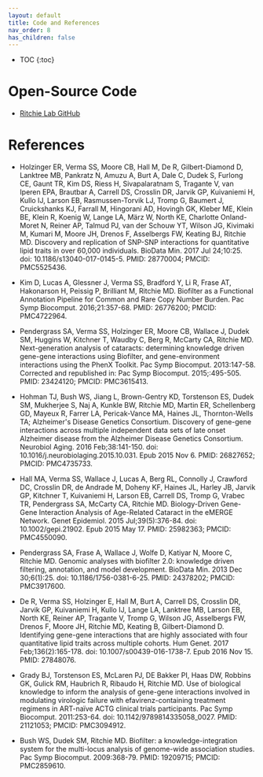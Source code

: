```yaml
---
layout: default
title: Code and References
nav_order: 8
has_children: false
---
```


* TOC
{:toc}


# Open-Source Code
* [Ritchie Lab GitHub](https://github.com/RitchieLab/biofilter)


# References

* Holzinger ER, Verma SS, Moore CB, Hall M, De R, Gilbert-Diamond D, Lanktree MB, Pankratz N, Amuzu A, Burt A, Dale C, Dudek S, Furlong CE, Gaunt TR, Kim DS, Riess H, Sivapalaratnam S, Tragante V, van Iperen EPA, Brautbar A, Carrell DS, Crosslin DR, Jarvik GP, Kuivaniemi H, Kullo IJ, Larson EB, Rasmussen-Torvik LJ, Tromp G, Baumert J, Cruickshanks KJ, Farrall M, Hingorani AD, Hovingh GK, Kleber ME, Klein BE, Klein R, Koenig W, Lange LA, Mӓrz W, North KE, Charlotte Onland-Moret N, Reiner AP, Talmud PJ, van der Schouw YT, Wilson JG, Kivimaki M, Kumari M, Moore JH, Drenos F, Asselbergs FW, Keating BJ, Ritchie MD. Discovery and replication of SNP-SNP interactions for quantitative lipid traits in over 60,000 individuals. BioData Min. 2017 Jul 24;10:25. doi: 10.1186/s13040-017-0145-5. PMID: 28770004; PMCID: PMC5525436.

* Kim D, Lucas A, Glessner J, Verma SS, Bradford Y, Li R, Frase AT, Hakonarson H, Peissig P, Brilliant M, Ritchie MD. Biofilter as a Functional Annotation Pipeline for Common and Rare Copy Number Burden. Pac Symp Biocomput. 2016;21:357-68. PMID: 26776200; PMCID: PMC4722964.

* Pendergrass SA, Verma SS, Holzinger ER, Moore CB, Wallace J, Dudek SM, Huggins W, Kitchner T, Waudby C, Berg R, McCarty CA, Ritchie MD. Next-generation analysis of cataracts: determining knowledge driven gene-gene interactions using Biofilter, and gene-environment interactions using the PhenX Toolkit. Pac Symp Biocomput. 2013:147-58. Corrected and republished in: Pac Symp Biocomput. 2015;:495-505. PMID: 23424120; PMCID: PMC3615413.

* Hohman TJ, Bush WS, Jiang L, Brown-Gentry KD, Torstenson ES, Dudek SM, Mukherjee S, Naj A, Kunkle BW, Ritchie MD, Martin ER, Schellenberg GD, Mayeux R, Farrer LA, Pericak-Vance MA, Haines JL, Thornton-Wells TA; Alzheimer's Disease Genetics Consortium. Discovery of gene-gene interactions across multiple independent data sets of late onset Alzheimer disease from the Alzheimer Disease Genetics Consortium. Neurobiol Aging. 2016 Feb;38:141-150. doi: 10.1016/j.neurobiolaging.2015.10.031. Epub 2015 Nov 6. PMID: 26827652; PMCID: PMC4735733.

* Hall MA, Verma SS, Wallace J, Lucas A, Berg RL, Connolly J, Crawford DC, Crosslin DR, de Andrade M, Doheny KF, Haines JL, Harley JB, Jarvik GP, Kitchner T, Kuivaniemi H, Larson EB, Carrell DS, Tromp G, Vrabec TR, Pendergrass SA, McCarty CA, Ritchie MD. Biology-Driven Gene-Gene Interaction Analysis of Age-Related Cataract in the eMERGE Network. Genet Epidemiol. 2015 Jul;39(5):376-84. doi: 10.1002/gepi.21902. Epub 2015 May 17. PMID: 25982363; PMCID: PMC4550090.

* Pendergrass SA, Frase A, Wallace J, Wolfe D, Katiyar N, Moore C, Ritchie MD. Genomic analyses with biofilter 2.0: knowledge driven filtering, annotation, and model development. BioData Min. 2013 Dec 30;6(1):25. doi: 10.1186/1756-0381-6-25. PMID: 24378202; PMCID: PMC3917600.

* De R, Verma SS, Holzinger E, Hall M, Burt A, Carrell DS, Crosslin DR, Jarvik GP, Kuivaniemi H, Kullo IJ, Lange LA, Lanktree MB, Larson EB, North KE, Reiner AP, Tragante V, Tromp G, Wilson JG, Asselbergs FW, Drenos F, Moore JH, Ritchie MD, Keating B, Gilbert-Diamond D. Identifying gene-gene interactions that are highly associated with four quantitative lipid traits across multiple cohorts. Hum Genet. 2017 Feb;136(2):165-178. doi: 10.1007/s00439-016-1738-7. Epub 2016 Nov 15. PMID: 27848076.

* Grady BJ, Torstenson ES, McLaren PJ, DE Bakker PI, Haas DW, Robbins GK, Gulick RM, Haubrich R, Ribaudo H, Ritchie MD. Use of biological knowledge to inform the analysis of gene-gene interactions involved in modulating virologic failure with efavirenz-containing treatment regimens in ART-naïve ACTG clinical trials participants. Pac Symp Biocomput. 2011:253-64. doi: 10.1142/9789814335058_0027. PMID: 21121053; PMCID: PMC3094912.

* Bush WS, Dudek SM, Ritchie MD. Biofilter: a knowledge-integration system for the multi-locus analysis of genome-wide association studies. Pac Symp Biocomput. 2009:368-79. PMID: 19209715; PMCID: PMC2859610.
